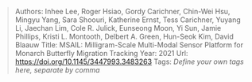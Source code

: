> Authors: Inhee Lee, Roger Hsiao, Gordy Carichner, Chin-Wei Hsu, Mingyu Yang, Sara Shoouri, Katherine Ernst, Tess Carichner, Yuyang Li, Jaechan Lim, Cole R. Julick, Eunseong Moon, Yi Sun, Jamie Phillips, Kristi L. Montooth, Delbert A. Green, Hun-Seok Kim, David Blaauw
> Title: MSAIL: Milligram-Scale Multi-Modal Sensor Platform for Monarch Butterfly Migration Tracking
> Year: 2021
> Url: https://doi.org/10.1145/3447993.3483263
> Tags: *Define your own tags here, separate by comma*